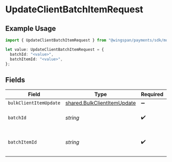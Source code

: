 # UpdateClientBatchItemRequest

## Example Usage

```typescript
import { UpdateClientBatchItemRequest } from "@wingspan/payments/sdk/models/operations";

let value: UpdateClientBatchItemRequest = {
  batchId: "<value>",
  batchItemId: "<value>",
};
```

## Fields

| Field                                                                             | Type                                                                              | Required                                                                          | Description                                                                       |
| --------------------------------------------------------------------------------- | --------------------------------------------------------------------------------- | --------------------------------------------------------------------------------- | --------------------------------------------------------------------------------- |
| `bulkClientItemUpdate`                                                            | [shared.BulkClientItemUpdate](../../../sdk/models/shared/bulkclientitemupdate.md) | :heavy_minus_sign:                                                                | N/A                                                                               |
| `batchId`                                                                         | *string*                                                                          | :heavy_check_mark:                                                                | Unique identifier for a batch                                                     |
| `batchItemId`                                                                     | *string*                                                                          | :heavy_check_mark:                                                                | Unique identifier for an item in a batch                                          |